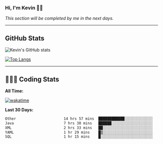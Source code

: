 ### Hi, I'm Kevin 👋🏻

_This section will be completed by me in the next days._


--- 
## GitHub Stats
![Kevin's GitHub stats](https://github-readme-stats.vercel.app/api?username=kevin-kraus&show_icons=true&theme=dark)

[![Top Langs](https://github-readme-stats.vercel.app/api/top-langs/?username=kevin-kraus&layout=compact&theme=dark)]()

---
## 🧑🏻‍💻 Coding Stats

**All Time:**

[![wakatime](https://wakatime.com/badge/user/2ee1869b-72a2-4c21-b5f7-e95432f5a1cf.svg?style=flat)](https://wakatime.com/@2ee1869b-72a2-4c21-b5f7-e95432f5a1cf)

**Last 30 Days:**

<!--START_SECTION:waka-->

```txt
Other                      14 hrs 57 mins  ████████████░░░░░░░░░░░░░   48.19 %
Java                       7 hrs 30 mins   ██████░░░░░░░░░░░░░░░░░░░   24.16 %
XML                        2 hrs 33 mins   ██░░░░░░░░░░░░░░░░░░░░░░░   08.22 %
YAML                       1 hr 29 mins    █▒░░░░░░░░░░░░░░░░░░░░░░░   04.82 %
SQL                        1 hr 15 mins    █░░░░░░░░░░░░░░░░░░░░░░░░   04.03 %
```

<!--END_SECTION:waka-->
